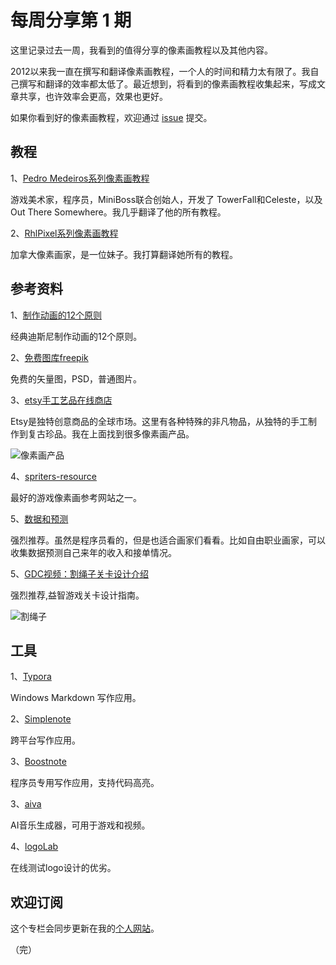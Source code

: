 # 每周分享第 1 期

这里记录过去一周，我看到的值得分享的像素画教程以及其他内容。

2012以来我一直在撰写和翻译像素画教程，一个人的时间和精力太有限了。我自己撰写和翻译的效率都太低了。最近想到，将看到的像素画教程收集起来，写成文章共享，也许效率会更高，效果也更好。

如果你看到好的像素画教程，欢迎通过 [issue](https://github.com/pixel32/Weekly_PixelartTutorials/issues) 提交。

## 教程

1、[Pedro Medeiros系列像素画教程](https://www.patreon.com/saint11)

游戏美术家，程序员，MiniBoss联合创始人，开发了 TowerFall和Celeste，以及 Out There Somewhere。我几乎翻译了他的所有教程。

2、[RhlPixel系列像素画教程](https://www.patreon.com/RHLPixels)

加拿大像素画家，是一位妹子。我打算翻译她所有的教程。


## 参考资料

1、[制作动画的12个原则](https://www.youtube.com/watch?v=uDqjIdI4bF4) 

经典迪斯尼制作动画的12个原则。

2、[免费图库freepik](https://br.freepik.com/)

免费的矢量图，PSD，普通图片。

3、[etsy手工艺品在线商店](https://www.etsy.com/search?q=pixel+art&order=most_relevant&view_type=gallery)

Etsy是独特创意商品的全球市场。这里有各种特殊的非凡物品，从独特的手工制作到复古珍品。我在上面找到很多像素画产品。

![像素画产品][1]

4、[spriters-resource](https://www.spriters-resource.com)

最好的游戏像素画参考网站之一。

5、[数据和预测](https://otexts.org/fpp2/)

强烈推荐。虽然是程序员看的，但是也适合画家们看看。比如自由职业画家，可以收集数据预测自己来年的收入和接单情况。

5、[GDC视频：割绳子关卡设计介绍](https://www.youtube.com/watch?time_continue=2809&v=zSUu_36SmlQ)

强烈推荐,益智游戏关卡设计指南。


![割绳子][2]


## 工具

1、[Typora](https://typora.io/#windows)

Windows Markdown 写作应用。

2、[Simplenote](https://simplenote.com/)

跨平台写作应用。

3、[Boostnote](https://boostnote.io/)

程序员专用写作应用，支持代码高亮。

3、[aiva](https://www.aiva.ai)

AI音乐生成器，可用于游戏和视频。

4、[logoLab](https://logolab.app/home)

在线测试logo设计的优劣。


## 欢迎订阅

这个专栏会同步更新在我的[个人网站](https://www.32comic.com)。

（完）


[1]: https://i.etsystatic.com/10507200/r/il/8f94e0/1520965035/il_570xN.1520965035_3mbu.jpg
[2]: https://timgsa.baidu.com/timg?image&quality=80&size=b9999_10000&sec=1541048053028&di=d8a56232d35faf7a6ff352cfd0009a18&imgtype=0&src=http://www.shouyoutv.com/images/20141021/1413882428453538.gif